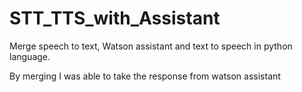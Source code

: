 # STT_TTS_with_Assistant
Merge speech to text, Watson assistant and text to speech in python language.

By merging I was able to take the response from watson assistant
